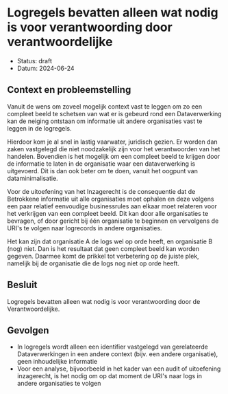 # Logregels bevatten alleen wat nodig is voor verantwoording door verantwoordelijke

- Status: draft
- Datum: 2024-06-24


## Context en probleemstelling

Vanuit de wens om zoveel mogelijk context vast te leggen om zo een compleet beeld te schetsen van wat er is gebeurd rond een Dataverwerking kan  de neiging ontstaan om informatie uit andere organisaties vast te leggen in de logregels.

Hierdoor kom je al snel in lastig vaarwater, juridisch gezien. Er worden dan zaken vastgelegd die niet noodzakelijk zijn voor het verantwoorden van het handelen. Bovendien is het mogelijk om een compleet beeld te krijgen door de informatie te laten in de organisatie waar een dataverwerking is uitgevoerd. Dit is dan ook beter om te doen, vanuit het oogpunt van dataminimalisatie.

Voor de uitoefening van het Inzagerecht is de consequentie dat de Betrokkene informatie uit alle organisaties moet ophalen en deze volgens een paar relatief eenvoudige businessrules aan elkaar moet relateren voor het verkrijgen van een compleet beeld. Dit kan door alle organisaties te bevragen, of door gericht bij één organisatie te beginnen en vervolgens de URI's te volgen naar logrecords in andere organisaties.

Het kan zijn dat organisatie A de logs wel op orde heeft, en organisatie B (nog) niet. Dan is het resultaat dat geen compleet beeld kan worden gegeven. Daarmee komt de prikkel tot verbetering op de juiste plek, namelijk bij de organisatie die de logs nog niet op orde heeft.


## Besluit

Logregels bevatten alleen wat nodig is voor verantwoording door de Verantwoordelijke.


## Gevolgen

- In logregels wordt alleen een identifier vastgelegd van gerelateerde Dataverwerkingen in een andere context (bijv. een andere organisatie), geen inhoudelijke informatie
- Voor een analyse, bijvoorbeeld in het kader van een audit of uitoefening inzagerecht, is het nodig om op dat moment de URI's naar logs in andere organisaties te volgen

